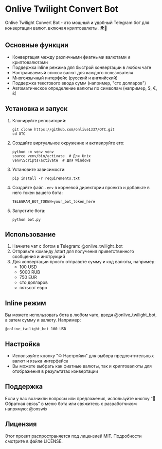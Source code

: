 # Onlive Twilight Convert Bot

Onlive Twilight Convert Bot - это мощный и удобный Telegram бот для конвертации валют, включая криптовалюты. 🌍💱

## Основные функции

- Конвертация между различными фиатными валютами и криптовалютами
- Поддержка inline режима для быстрой конвертации в любом чате
- Настраиваемый список валют для каждого пользователя
- Многоязычный интерфейс (русский и английский)
- Поддержка текстового ввода сумм (например, "сто долларов")
- Автоматическое определение валюты по символам (например, $, €, £)

## Установка и запуск

1. Клонируйте репозиторий:
   ```
   git clone https://github.com/onlive1337/OTC.git
   cd OTC
   ```

2. Создайте виртуальное окружение и активируйте его:
   ```
   python -m venv venv
   source venv/bin/activate  # Для Unix
   venv\Scripts\activate  # Для Windows
   ```

3. Установите зависимости:
   ```
   pip install -r requirements.txt
   ```

4. Создайте файл `.env` в корневой директории проекта и добавьте в него токен вашего бота:
   ```
   TELEGRAM_BOT_TOKEN=your_bot_token_here
   ```

5. Запустите бота:
   ```
   python bot.py
   ```

## Использование

1. Начните чат с ботом в Telegram: @onlive_twilight_bot
2. Отправьте команду /start для получения приветственного сообщения и инструкций
3. Для конвертации просто отправьте сумму и код валюты, например:
   - 100 USD
   - 5000 RUB
   - 750 EUR
   - сто долларов
   - пятьсот евро

## Inline режим

Вы можете использовать бота в любом чате, введя @onlive_twilight_bot, а затем сумму и валюту. Например:
```
@onlive_twilight_bot 100 USD
```

## Настройка

- Используйте кнопку "⚙️ Настройки" для выбора предпочтительных валют и языка интерфейса
- Вы можете выбрать как фиатные валюты, так и криптовалюты для отображения в результатах конвертации

## Поддержка

Если у вас возникли вопросы или предложения, используйте кнопку "💭 Обратная связь" в меню бота или свяжитесь с разработчиком напрямую: @onswix

## Лицензия

Этот проект распространяется под лицензией MIT. Подробности смотрите в файле LICENSE.
